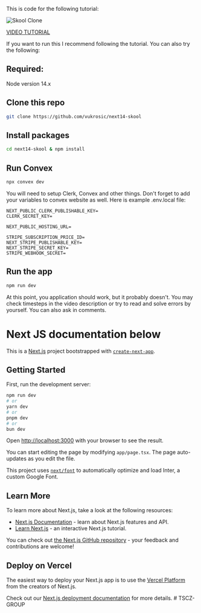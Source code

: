 This is code for the following tutorial:

![Skool Clone](https://github.com/vukrosic/next14-skool/blob/main/public/thumbnail.png?raw=true)

[VIDEO TUTORIAL](https://youtu.be/7Ox2ljF05Vo)


If you want to run this I recommend following the tutorial. You can also try the following:

## Required:
Node version 14.x

## Clone this repo
```bash
git clone https://github.com/vukrosic/next14-skool
```

## Install packages
```bash
cd next14-skool & npm install
```

## Run Convex
```bash
npx convex dev
```

You will need to setup Clerk, Convex and other things. Don't forget to add your variables to convex website as well. Here is example .env.local file:

```env
NEXT_PUBLIC_CLERK_PUBLISHABLE_KEY=
CLERK_SECRET_KEY=

NEXT_PUBLIC_HOSTING_URL=

STRIPE_SUBSCRIPTION_PRICE_ID=
NEXT_STRIPE_PUBLISHABLE_KEY=
NEXT_STRIPE_SECRET_KEY=
STRIPE_WEBHOOK_SECRET=
```

## Run the app
```bash
npm run dev
```

At this point, you application should work, but it probably doesn't. You may check timesteps in the video description or try to read and solve errors by yourself. You can also ask in comments.




# Next JS documentation below


This is a [Next.js](https://nextjs.org/) project bootstrapped with [`create-next-app`](https://github.com/vercel/next.js/tree/canary/packages/create-next-app).

## Getting Started

First, run the development server:

```bash
npm run dev
# or
yarn dev
# or
pnpm dev
# or
bun dev
```

Open [http://localhost:3000](http://localhost:3000) with your browser to see the result.

You can start editing the page by modifying `app/page.tsx`. The page auto-updates as you edit the file.

This project uses [`next/font`](https://nextjs.org/docs/basic-features/font-optimization) to automatically optimize and load Inter, a custom Google Font.

## Learn More

To learn more about Next.js, take a look at the following resources:

- [Next.js Documentation](https://nextjs.org/docs) - learn about Next.js features and API.
- [Learn Next.js](https://nextjs.org/learn) - an interactive Next.js tutorial.

You can check out [the Next.js GitHub repository](https://github.com/vercel/next.js/) - your feedback and contributions are welcome!

## Deploy on Vercel

The easiest way to deploy your Next.js app is to use the [Vercel Platform](https://vercel.com/new?utm_medium=default-template&filter=next.js&utm_source=create-next-app&utm_campaign=create-next-app-readme) from the creators of Next.js.

Check out our [Next.js deployment documentation](https://nextjs.org/docs/deployment) for more details.
#   T S C Z - G R O U P  
 